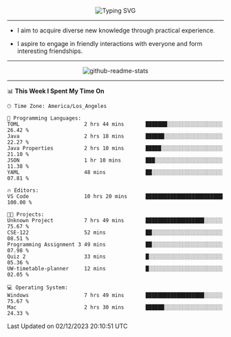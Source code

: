 <p align="center">
  <img src="https://readme-typing-svg.demolab.com?font=Fira+Code&weight=500&size=32&duration=2500&pause=1600&center=true&vCenter=true&random=false&width=1024&height=64&lines=Hi+there+%F0%9F%91%8B;I'm+delighted+you+could+make+it+here+%F0%9F%8E%89;I'm+Harry%2C+a+college+student+still+finding+my+way" alt="Typing SVG" />
</p>


---


- I aim to acquire diverse new knowledge through practical experience.

- I aspire to engage in friendly interactions with everyone and form interesting friendships.


---


<p align="center">
  <img src="https://github-readme-stats.vercel.app/api?username=Harry-Jing&show_icons=true" alt="github-readme-stats"/>
</p>


---

<!--START_SECTION:waka-->
📊 **This Week I Spent My Time On** 

```text
🕑︎ Time Zone: America/Los_Angeles

💬 Programming Languages: 
TOML                     2 hrs 44 mins       ███████░░░░░░░░░░░░░░░░░░   26.42 % 
Java                     2 hrs 18 mins       ██████░░░░░░░░░░░░░░░░░░░   22.27 % 
Java Properties          2 hrs 10 mins       █████░░░░░░░░░░░░░░░░░░░░   21.10 % 
JSON                     1 hr 10 mins        ███░░░░░░░░░░░░░░░░░░░░░░   11.38 % 
YAML                     48 mins             ██░░░░░░░░░░░░░░░░░░░░░░░   07.81 % 

🔥 Editors: 
VS Code                  10 hrs 20 mins      █████████████████████████   100.00 % 

🐱‍💻 Projects: 
Unknown Project          7 hrs 49 mins       ███████████████████░░░░░░   75.67 % 
CSE-122                  52 mins             ██░░░░░░░░░░░░░░░░░░░░░░░   08.51 % 
Programming Assignment 3 49 mins             ██░░░░░░░░░░░░░░░░░░░░░░░   07.98 % 
Quiz 2                   33 mins             █░░░░░░░░░░░░░░░░░░░░░░░░   05.36 % 
UW-timetable-planner     12 mins             █░░░░░░░░░░░░░░░░░░░░░░░░   02.05 % 

💻 Operating System: 
Windows                  7 hrs 49 mins       ███████████████████░░░░░░   75.67 % 
Mac                      2 hrs 30 mins       ██████░░░░░░░░░░░░░░░░░░░   24.33 % 
```


 Last Updated on 02/12/2023 20:10:51 UTC
<!--END_SECTION:waka-->
